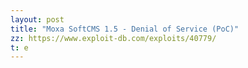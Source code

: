 ```yaml
---
layout: post
title: "Moxa SoftCMS 1.5 - Denial of Service (PoC)"
zz: https://www.exploit-db.com/exploits/40779/
t: e
---
```


